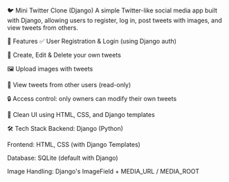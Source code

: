 🐦 Mini Twitter Clone (Django)
A simple Twitter-like social media app built with Django, allowing users to register, log in, post tweets with images, and view tweets from others.

🔧 Features
✅ User Registration & Login (using Django auth)

📝 Create, Edit & Delete your own tweets

🖼 Upload images with tweets

👀 View tweets from other users (read-only)

🔒 Access control: only owners can modify their own tweets

🎨 Clean UI using HTML, CSS, and Django templates

🛠 Tech Stack
Backend: Django (Python)

Frontend: HTML, CSS (with Django Templates)

Database: SQLite (default with Django)

Image Handling: Django's ImageField + MEDIA_URL / MEDIA_ROOT

